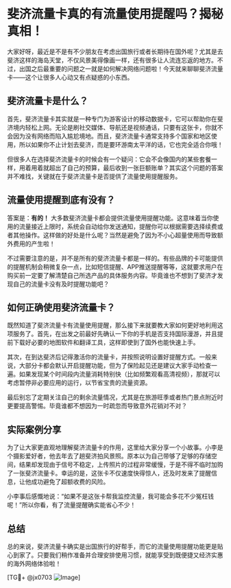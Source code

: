 # 斐济流量卡真的有流量使用提醒吗？揭秘真相！

大家好呀，最近是不是有不少朋友在考虑出国旅行或者长期待在国外呢？尤其是去斐济这样的海岛天堂，不仅风景美得像画一样，还有很多让人流连忘返的地方。不过，出国之后最重要的问题之一就是如何解决网络问题啦！今天就来聊聊斐济流量卡——这个让很多人心动又有点疑惑的小东西。

## 斐济流量卡是什么？

首先，斐济流量卡其实就是一种专门为游客设计的移动数据卡，它可以帮助你在斐济境内轻松上网。无论是刷社交媒体、导航还是视频通话，只要有这张卡，你就不会因为没有网络而陷入尴尬境地。而且，斐济流量卡通常支持多个国家和地区使用，所以如果你不止计划去斐济，而是要环游南太平洋的话，它也完全适合你哦！

但很多人在选择斐济流量卡的时候会有一个疑问：它会不会像国内的某些套餐一样，用着用着就超出了自己的预算，最后收到一张巨额账单？其实这个问题的答案并不难找，关键就在于斐济流量卡是否提供了流量使用提醒服务。

## 流量使用提醒到底有没有？

答案是：**有的！** 大多数斐济流量卡都会提供流量使用提醒功能。这意味着当你使用的流量接近上限时，系统会自动给你发送通知，提醒你可以根据需要选择续费或者其他操作。这样做的好处是什么呢？当然是避免了因为不小心超量使用而导致额外费用的产生啦！

不过需要注意的是，并不是所有的斐济流量卡都是一样的。有些品牌的卡可能提供的提醒机制会稍微复杂一点，比如短信提醒、APP推送提醒等等，这就要求用户在购买前一定要了解清楚自己所选产品的具体服务内容。毕竟谁也不想到了斐济才发现自己的流量卡没有及时提醒功能吧？

## 如何正确使用斐济流量卡？

既然知道了斐济流量卡有流量使用提醒，那么接下来就要教大家如何更好地利用这项服务了。首先，在出发之前最好先确认一下你的手机是否支持国际漫游，并且提前下载好必要的地图软件和翻译工具，这样即使到了国外也能快速上手。

其次，在到达斐济后记得激活你的流量卡，并按照说明设置好提醒方式。一般来说，大部分卡都会默认开启提醒功能，但为了保险起见还是建议大家手动检查一遍。如果发现某个时间段内流量消耗特别快（比如频繁观看高清视频），那就可以考虑暂停非必要应用的运行，以节省宝贵的流量资源。

最后别忘了定期关注自己的剩余流量情况，尤其是在旅游旺季或者热门景点附近时更要提高警惕。毕竟谁都不想因为一时疏忽而导致意外花销对不对？

## 实际案例分享

为了让大家更直观地理解斐济流量卡的作用，这里给大家分享一个小故事。小李是个摄影爱好者，他去年去了趟斐济拍风景照。原本以为自己带够了足够的存储空间，结果却发现由于信号不稳定，上传照片的过程非常缓慢，于是不得不临时加购了一张斐济流量卡。幸运的是，这张卡不仅速度快得惊人，还及时发来了提醒信息，让他成功避免了超额收费的风险。

小李事后感慨地说：“如果不是这张卡帮我监控流量，我可能会多花不少冤枉钱呢！”所以你看，有了流量提醒确实能省心不少！

## 总结

总的来说，斐济流量卡确实是出国旅行的好帮手，而它的流量使用提醒功能更是贴心到家了。只要我们稍作准备并合理安排使用习惯，就能享受到既便捷又经济实惠的海外网络体验啦！

[TG💪+ @jx0703 ![Image](https://github.com/user-attachments/assets/dbca1d08-cadb-493c-b0ec-ad6f7a83f270)]